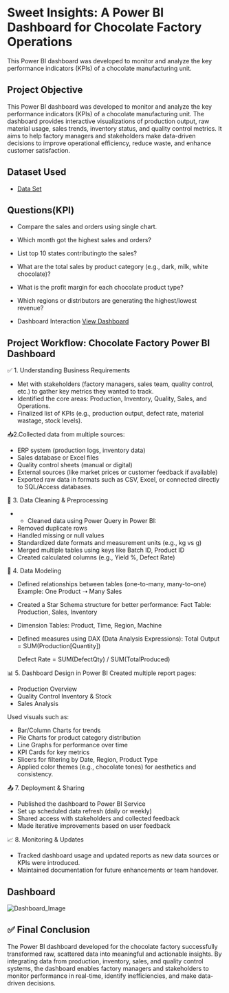 # Sweet Insights: A Power BI Dashboard for Chocolate Factory Operations
This Power BI dashboard was developed to monitor and analyze the key performance indicators (KPIs) of a chocolate manufacturing unit.

## Project Objective
This Power BI dashboard was developed to monitor and analyze the key performance indicators (KPIs) of a chocolate manufacturing unit. The dashboard provides interactive visualizations of production output, raw material usage, sales trends, inventory status, and quality control metrics. It aims to help factory managers and stakeholders make data-driven decisions to improve operational efficiency, reduce waste, and enhance customer satisfaction.

## Dataset Used
- <a href="https://github.com/Tharun777-K/Choco-sales-Dashboard/blob/main/sample-chocolate-shipments-data-all-Apr-2025.xlsx">Data Set</a>

## Questions(KPI)
- Compare the sales and orders using single chart.
- Which month got the highest sales and orders?
- List top 10 states contributingto the sales?
- What are the total sales by product category (e.g., dark, milk, white chocolate)?
- What is the profit margin for each chocolate product type?
- Which regions or distributors are generating the highest/lowest revenue?

- Dashboard Interaction <a href="https://github.com/Tharun777-K/Choco-sales-Dashboard/blob/main/powerBI_demo1.pbix">View Dashboard</a>
## Project Workflow: Chocolate Factory Power BI Dashboard
✅ 1. Understanding Business Requirements
- Met with stakeholders (factory managers, sales team, quality control, etc.) to gather key metrics they wanted to track.
- Identified the core areas: Production, Inventory, Quality, Sales, and Operations.
- Finalized list of KPIs (e.g., production output, defect rate, material wastage, stock levels).
  
📥2.Collected data from multiple sources:
- ERP system (production logs, inventory data)
- Sales database or Excel files
- Quality control sheets (manual or digital)
- External sources (like market prices or customer feedback if available)
- Exported raw data in formats such as CSV, Excel, or connected directly to SQL/Access databases.

🧹 3. Data Cleaning & Preprocessing
- - Cleaned data using Power Query in Power BI:
- Removed duplicate rows
- Handled missing or null values
- Standardized date formats and measurement units (e.g., kg vs g)
- Merged multiple tables using keys like Batch ID, Product ID
- Created calculated columns (e.g., Yield %, Defect Rate)

🔗 4. Data Modeling
- Defined relationships between tables (one-to-many, many-to-one)
  Example: One Product ➝ Many Sales
- Created a Star Schema structure for better performance:
  Fact Table: Production, Sales, Inventory
- Dimension Tables: Product, Time, Region, Machine
- Defined measures using DAX (Data Analysis Expressions):
  Total Output = SUM(Production[Quantity])
  
  Defect Rate = SUM(DefectQty) / SUM(TotalProduced)

📊 5. Dashboard Design in Power BI
Created multiple report pages:

- Production Overview
- Quality Control
Inventory & Stock
- Sales Analysis

Used visuals such as:
- Bar/Column Charts for trends
- Pie Charts for product category distribution
- Line Graphs for performance over time
- KPI Cards for key metrics
- Slicers for filtering by Date, Region, Product Type
- Applied color themes (e.g., chocolate tones) for aesthetics and consistency.

📤 7. Deployment & Sharing
- Published the dashboard to Power BI Service
- Set up scheduled data refresh (daily or weekly)
- Shared access with stakeholders and collected feedback
- Made iterative improvements based on user feedback

📈 8. Monitoring & Updates
- Tracked dashboard usage and updated reports as new data sources or KPIs were introduced.
- Maintained documentation for future enhancements or team handover.


## Dashboard
![Dashboard_Image](https://github.com/user-attachments/assets/11298f75-728e-41cd-8eba-974e37383a38)

## ✅ Final Conclusion
The Power BI dashboard developed for the chocolate factory successfully transformed raw, scattered data into meaningful and actionable insights. By integrating data from production, inventory, sales, and quality control systems, the dashboard enables factory managers and stakeholders to monitor performance in real-time, identify inefficiencies, and make data-driven decisions.
